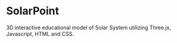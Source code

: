 <h1>SolarPoint</h1>

<p>3D interactive educational model of Solar System utilizing Three.js, Javascript, HTML and CSS.</p>
